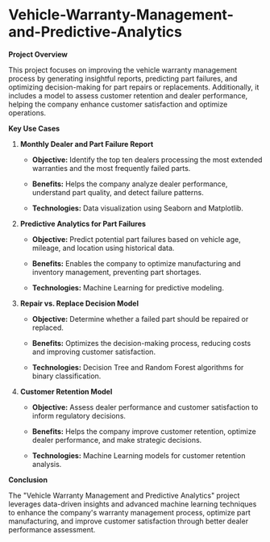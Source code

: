 # Vehicle-Warranty-Management-and-Predictive-Analytics

**Project Overview**

This project focuses on improving the vehicle warranty management process by generating insightful reports, predicting part failures, and optimizing decision-making for part repairs or replacements. Additionally, it includes a model to assess customer retention and dealer performance, helping the company enhance customer satisfaction and optimize operations.

**Key Use Cases**

1. **Monthly Dealer and Part Failure Report**

    - **Objective:** Identify the top ten dealers processing the most extended warranties and the most frequently failed parts.
    
    - **Benefits:** Helps the company analyze dealer performance, understand part quality, and detect failure patterns.
    
    - **Technologies:** Data visualization using Seaborn and Matplotlib.
    
2. **Predictive Analytics for Part Failures**

    - **Objective:** Predict potential part failures based on vehicle age, mileage, and location using historical data.
    
    - **Benefits:** Enables the company to optimize manufacturing and inventory management, preventing part shortages.
    
    - **Technologies:** Machine Learning for predictive modeling.

3. **Repair vs. Replace Decision Model**

    - **Objective:** Determine whether a failed part should be repaired or replaced.

   -  **Benefits:** Optimizes the decision-making process, reducing costs and improving customer satisfaction.

   -  **Technologies:** Decision Tree and Random Forest algorithms for binary classification.

5. **Customer Retention Model**

    - **Objective:** Assess dealer performance and customer satisfaction to inform regulatory decisions.

    - **Benefits:** Helps the company improve customer retention, optimize dealer performance, and make strategic decisions.
    
    - **Technologies:** Machine Learning models for customer retention analysis.

**Conclusion**

The "Vehicle Warranty Management and Predictive Analytics" project leverages data-driven insights and advanced machine learning techniques to enhance the company's warranty management process, optimize part manufacturing, and improve customer satisfaction through better dealer performance assessment.

